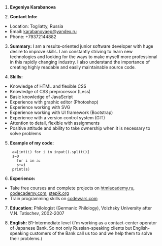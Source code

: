 1.  **Evgeniya Karabanova**

2.  **Contact Info:**
- Location: Togliatty, Russia
- Email: <karabanovaep@yandex.ru>
- Phone: +79372144882

3.  **Summary:**  I am a results-oriented junior software developer with huge desire to improve skills. I am constantly striving to learn new technologies and looking for the ways to make myself more professional in this rapidly changing industry. I also understand the importance of creating highly readable and easily maintainable source code.  

4.  **Skills:**
- Knowledge of HTML and flexible CSS
- Knowledge of CSS preprocessor (Less)
- Basic knowledge of JavaScript
- Experience with graphic editor (Photoshop)
- Experience working with SVG
- Experience working with UI framework (Bootstrap)
- Experience with a version control system (GIT)
- Attention to detail, flexible with assignments
- Positive attitude and ability to take ownership when it is necessary to solve problems

5.  **Example of my code:**
    
    ```
     a=[int(i) for i in input().split()]
     s=0
       for i in a:
       s+=i
     print(s)
    
    ```
    
6.  **Experience:**  
- Take free courses and complete projects on [htmlacademy.ru](https://htmlacademy.ru/), [codecademy.com](https://www.codecademy.com/), [stepik.org](https://welcome.stepik.org/ru)
- Train programming skills on [codewars.com](https://www.codewars.com/)


7.  **Education:**  Philologist (Germanic Philology), Volzhsky University after V.N. Tatischev, 2002-2007  
  

8.  **English:**  B1-Intermediate level (I'm working as a contact-center operator of Japanese Bank. So not only Russian-speaking clients but English-speaking customers of the Bank call us too and we help them to solve their problems.)


